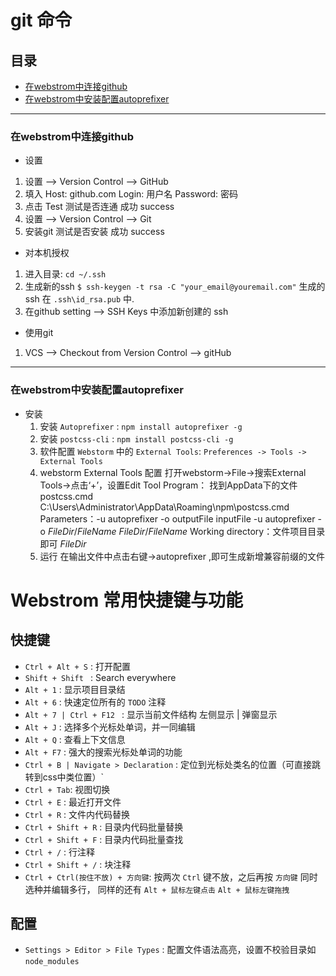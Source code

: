 # git 命令

## 目录
  + [在webstrom中连接github](#在webstrom中连接github)
  + [在webstrom中安装配置autoprefixer](#在webstrom中安装配置autoprefixer)

-------------------

### 在webstrom中连接github
+ 设置
 1. 设置 --> Version Control --> GitHub
 2. 填入 Host: github.com  Login: 用户名  Password: 密码
 3. 点击 Test 测试是否连通  成功 success
 4. 设置 --> Version Control --> Git 
 5. 安装git  测试是否安装 成功 success
+ 对本机授权
 1. 进入目录: `cd ~/.ssh` 
 2. 生成新的ssh `$ ssh-keygen -t rsa -C "your_email@youremail.com"`  生成的ssh 在 `.ssh\id_rsa.pub` 中.
 3. 在github setting --> SSH Keys 中添加新创建的 ssh
+ 使用git
 1. VCS --> Checkout from Version Control --> gitHub

 -------------

 ### 在webstrom中安装配置autoprefixer

 + 安装
    1. 安装 `Autoprefixer` : `npm install autoprefixer -g`
    2. 安装 `postcss-cli` : `npm install postcss-cli -g`
    3. 软件配置 `Webstorm` 中的 `External Tools`:
        `Preferences -> Tools -> External Tools`
    4. webstorm External Tools 配置
      打开webstorm->File->搜索External Tools->点击‘+’，设置Edit Tool
      Program： 找到AppData下的文件postcss.cmd
        C:\Users\Administrator\AppData\Roaming\npm\postcss.cmd
      Parameters：-u autoprefixer -o outputFile inputFile
         -u autoprefixer -o $FileDir$/$FileName$  $FileDir$/$FileName$
      Working directory：文件项目目录即可
         $FileDir$
    5. 运行
     在输出文件中点击右键->autoprefixer ,即可生成新增兼容前缀的文件

# Webstrom 常用快捷键与功能

## 快捷键

+ `Ctrl + Alt + S` : 打开配置
+  `Shift + Shift ` : Search everywhere
+ `Alt + 1` : 显示项目目录结
+ `Alt + 6` : 快速定位所有的 `TODO` 注释
+ `Alt + 7 | Ctrl + F12 ` : 显示当前文件结构 左侧显示 | 弹窗显示
+ `Alt + J` : 选择多个光标处单词，并一同编辑
+ `Alt + Q` : 查看上下文信息
+ `Alt + F7` : 强大的搜索光标处单词的功能
+ `Ctrl + B | Navigate > Declaration` : 定位到光标处类名的位置（可直接跳转到css中类位置）`
+ `Ctrl + Tab`: 视图切换
+ `Ctrl + E` : 最近打开文件
+ `Ctrl + R` : 文件内代码替换
+ `Ctrl + Shift + R` : 目录内代码批量替换
+ `Ctrl + Shift + F` : 目录内代码批量查找
+ `Ctrl + /` : 行注释
+ `Ctrl + Shift + /` : 块注释
+ `Ctrl + Ctrl(按住不放) + 方向键`: 按两次 `Ctrl` 键不放，之后再按 `方向键` 同时选种并编辑多行， 同样的还有 `Alt + 鼠标左键点击` `Alt + 鼠标左键拖拽`

## 配置

+ `Settings > Editor > File Types` : 配置文件语法高亮，设置不校验目录如 `node_modules `
